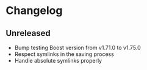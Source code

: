 # Changelog

## Unreleased

- Bump testing Boost version from v1.71.0 to v1.75.0
- Respect symlinks in the saving process
- Handle absolute symlinks properly
